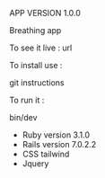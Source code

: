 APP VERSION 1.0.0

Breathing app 

To see it live : url

To install use :

git instructions

To run it :

bin/dev

* Ruby version 3.1.0
* Rails version 7.0.2.2
* CSS tailwind
* Jquery 
